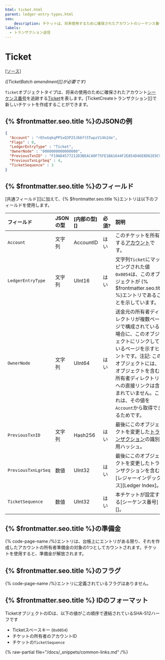 ```yaml
---
html: ticket.html
parent: ledger-entry-types.html
seo:
    description: チケットは、将来使用するために確保されたアカウントのシーケンス番号を追跡します。
labels:
  - トランザクション送信
---
```

# Ticket

[[ソース]](https://github.com/XRPLF/rippled/blob/76a6956138c4ecd156c5c408f136ed3d6ab7d0c1/src/ripple/protocol/impl/LedgerFormats.cpp#L155-L164)

_([TicketBatch amendment][]が必要です)_

`Ticket`オブジェクトタイプは、将来の使用のために確保されたアカウント[シーケンス番号](../../data-types/basic-data-types.md#アカウントシーケンス)を追跡する[Ticket](../../../../concepts/accounts/tickets.md)を表します。[TicketCreateトランザクション][]で新しいチケットを作成することができます。

## {% $frontmatter.seo.title %}のJSONの例

```json
{
  "Account" : "rEhxGqkqPPSxQ3P25J66ft5TwpzV14k2de",
  "Flags" : 0,
  "LedgerEntryType" : "Ticket",
  "OwnerNode" : "0000000000000000",
  "PreviousTxnID" : "F19AD4577212D3BEACA0F75FE1BA1644F2E854D46E8D62E9C95D18E9708CBFB1",
  "PreviousTxnLgrSeq" : 4,
  "TicketSequence" : 3
}
```

## {% $frontmatter.seo.title %}のフィールド

[共通フィールド][]に加えて、{% $frontmatter.seo.title %}エントリは以下のフィールドを使用します。

| フィールド            | JSONの型   | [内部の型][]   | 必須? | 説明 |
|:--------------------|:----------|:--------------|:------|:----|
| `Account`           | 文字列     | AccountID     | はい   | このチケットを所有する[アカウント](../../../../concepts/accounts/index.md)です。 |
| `LedgerEntryType`   | 文字列     | UInt16        | はい   | 文字列`Ticket`にマッピングされた値`0x0054`は、このオブジェクトが {% $frontmatter.seo.title %}エントリであることを示しています。 |
| `OwnerNode`         | 文字列     | UInt64        | はい   | 送金元の所有者ディレクトリが複数ページで構成されている場合に、このオブジェクトにリンクしているページを示すヒントです。注記: このオブジェクトには、オブジェクトを含む所有者ディレクトリへの直接リンクは含まれていません。これは、その値を`Account`から取得できるためです。 |
| `PreviousTxnID`     | 文字列     | Hash256       | はい   | 最後にこのオブジェクトを変更した[トランザクション](../../../../concepts/transactions/index.md)の識別用ハッシュ。 |
| `PreviousTxnLgrSeq` | 数値       | UInt32        | はい   | 最後にこのオブジェクトを変更したトランザクションを含む[レジャーインデックス][Ledger Index]。 |
| `TicketSequence`    | 数値       | UInt32        | はい   | 本チケットが設定する[シーケンス番号][]。 |


## {% $frontmatter.seo.title %}の準備金

{% code-page-name /%}エントリは、台帳上にエントリがある限り、それを作成したアカウントの所有者準備金の対象の1つとしてカウントされます。チケットを使用すると、準備金が解放されます。


## {% $frontmatter.seo.title %}のフラグ

{% code-page-name /%}エントリに定義されているフラグはありません。


## {% $frontmatter.seo.title %} IDのフォーマット

TicketオブジェクトのIDは、以下の値がこの順序で連結されているSHA-512ハーフです

* Ticketスペースキー (`0x0054`)
* チケットの所有者のアカウントID
* チケットの`TicketSequence`

{% raw-partial file="/docs/_snippets/common-links.md" /%}
